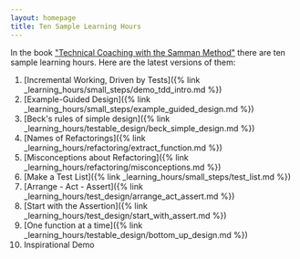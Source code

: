 ```yaml
---
layout: homepage
title: Ten Sample Learning Hours
---
```


In the book ["Technical Coaching with the Samman Method"](https://leanpub.com/techagilecoach) there are ten sample learning hours. Here are the latest versions of them:

1. [Incremental Working, Driven by Tests]({% link _learning_hours/small_steps/demo_tdd_intro.md %})
2. [Example-Guided Design]({% link _learning_hours/small_steps/example_guided_design.md %})
3. [Beck's rules of simple design]({% link _learning_hours/testable_design/beck_simple_design.md %})
4. [Names of Refactorings]({% link _learning_hours/refactoring/extract_function.md %})
5. [Misconceptions about Refactoring]({% link _learning_hours/refactoring/misconceptions.md %})
6. [Make a Test List]({% link _learning_hours/small_steps/test_list.md %})
7. [Arrange - Act - Assert]({% link _learning_hours/test_design/arrange_act_assert.md %})
8. [Start with the Assertion]({% link _learning_hours/test_design/start_with_assert.md %})
9. [One function at a time]({% link _learning_hours/testable_design/bottom_up_design.md %})
10. Inspirational Demo
